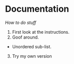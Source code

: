 # Documentation
*How to do stuff*
1. First look at the instructions.
2. Goof around.
  * Unordered sub-list. 
3. Try my own version

